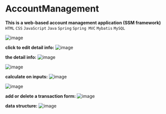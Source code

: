 # AccountManagement  
**This is a web-based account management application (SSM framework)**  
`HTML` `CSS` `JavaScript` `Java` `Spring` `Spring MVC` `Mybatis` `MySQL`

![image](https://user-images.githubusercontent.com/53555169/122814889-c9605280-d2a2-11eb-9df0-9b353977a2ec.png)

**click to edit detail info:**
![image](https://user-images.githubusercontent.com/53555169/122817068-7b008300-d2a5-11eb-960d-0ff7fbfeb852.png)

**the detail info:**
![image](https://user-images.githubusercontent.com/53555169/122980708-fb3aed00-d366-11eb-977d-7edaf6e57311.png)

![image](https://user-images.githubusercontent.com/53555169/122980802-14439e00-d367-11eb-9e60-bad44c78c3fe.png)

**calculate on inputs:**
![image](https://user-images.githubusercontent.com/53555169/122978341-6931e500-d364-11eb-915b-415280b180e3.png)

![image](https://user-images.githubusercontent.com/53555169/122978739-d776a780-d364-11eb-81df-8c25dc71506a.png)

**add or delete a transaction form:**
![image](https://user-images.githubusercontent.com/53555169/122979308-65529280-d365-11eb-89e2-6474d01e4189.png)

**data structure:**
![image](https://user-images.githubusercontent.com/53555169/122822804-902ce000-d2ac-11eb-8356-6075affb1375.png)
